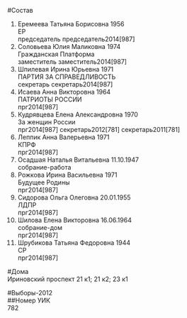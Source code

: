 #Состав  
1. Еремеева Татьяна Борисовна 1956  
    ЕР  
    председатель председатель2014[987]  
2. Соловьева Юлия Маликовна 1974  
    Гражданская Платформа  
    заместитель заместитель2014[987]  
3. Шпилевая Ирина Юрьевна 1971  
    ПАРТИЯ ЗА СПРАВЕДЛИВОСТЬ  
    секретарь секретарь2014[987]  
4. Исаева Анна Викторовна 1964  
    ПАТРИОТЫ РОССИИ  
    прг2014[987]  
5. Кудрявцева Елена Александровна 1970  
    За женщин России  
    прг2014[987] секретарь2012[781] секретарь2011[781]  
6. Леппик Анна Валерьевна 1971  
    КПРФ  
    прг2014[987]  
7. Осадшая Наталья Витальевна 11.10.1947  
    собрание-работа  
8. Рожкова Ирина Васильевна 1971  
    Будущее Родины  
    прг2014[987]  
9. Сидорова Ольга Олеговна 20.01.1955  
    ЛДПР  
    прг2014[987]  
10. Шилова Елена Викторовна 16.06.1964  
    собрание-дом  
    прг2014[987]  
11. Шрубикова Татьяна Федоровна 1944  
    СР  
    прг2014[987]  
  
#Дома  
Ириновский проспект 21 к1; 21 к2; 23 к1  
  
#Выборы-2012  
##Номер УИК  
782  
